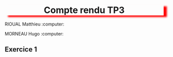 <h1 align="center" style="box-shadow: 10px 5px 5px red">Compte rendu TP3</h1>                                   
<p>RIOUAL Matthieu :computer:</p>
<p>MORNEAU Hugo :computer:</P>

## Exercice 1
